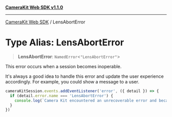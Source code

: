 [**CameraKit Web SDK v1.1.0**](../README.md)

***

[CameraKit Web SDK](../globals.md) / LensAbortError

# Type Alias: LensAbortError

> **LensAbortError**: `NamedError`\<`"LensAbortError"`\>

This error occurs when a session becomes inoperable.

It's always a good idea to handle this error and update the user experience accordingly.
For example, you could show a message to a user.

```ts
cameraKitSession.events.addEventListener('error', ({ detail }) => {
  if (detail.error.name === 'LensAbortError') {
    console.log(`Camera Kit encountered an unrecoverable error and became inoperable. Please refresh the page.`)
  }
})
```
